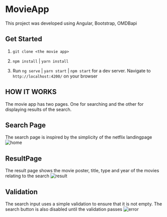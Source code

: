 # MovieApp

This project was developed using Angular, Bootstrap, OMDBapi

## Get Started
1. `git clone <the movie app>`
2. `npm install` | `yarn install`

3. Run `ng serve` | `yarn start` | `npm start` for a dev server. Navigate to `http://localhost:4200/` on your browser

## HOW IT WORKS

The movie app has two pages. One for searching and the other for displaying results of the search.

## Search Page
The search page is inspired by the simplicity of the netflix landingpage
![home](https://user-images.githubusercontent.com/20768029/123385313-12175480-d59e-11eb-9b6d-ee0e46f53020.png)

## ResultPage
The result page shows the movie poster, title, type and year of the movies relating to the search
![result](https://user-images.githubusercontent.com/20768029/123385422-307d5000-d59e-11eb-9f8b-bd6cef7de209.png)

## Validation
The search input uses a simple validation to ensure that it is not empty. The search button is also disabled until the validation passes
![error](https://user-images.githubusercontent.com/20768029/123385568-5b67a400-d59e-11eb-9cd1-01b14697b606.png)

